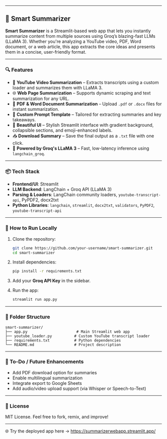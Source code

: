 
---

## 🦜 Smart Summarizer

**Smart Summarizer** is a Streamlit-based web app that lets you instantly summarize content from multiple sources using Groq’s blazing-fast LLMs (LLaMA 3). Whether you're analyzing a YouTube video, PDF, Word document, or a web article, this app extracts the core ideas and presents them in a concise, user-friendly format.

---

### 🔍 Features

* 🎥 **YouTube Video Summarization** – Extracts transcripts using a custom loader and summarizes them with LLaMA 3.
* 🌐 **Web Page Summarization** – Supports dynamic scraping and text summarization for any URL.
* 📄 **PDF & Word Document Summarization** – Upload `.pdf` or `.docx` files for instant summarization.
* 💬 **Custom Prompt Template** – Tailored for extracting summaries and key takeaways.
* 🎨 **Beautiful UI** – Stylish Streamlit interface with gradient background, collapsible sections, and emoji-enhanced labels.
* 📥 **Download Summary** – Save the final output as a `.txt` file with one click.
* 🚀 **Powered by Groq's LLaMA 3** – Fast, low-latency inference using `langchain_groq`.

---

### 📦 Tech Stack

* **Frontend/UI**: Streamlit
* **LLM Backend**: LangChain + Groq API (LLaMA 3)
* **Parsing & Loaders**: LangChain community loaders, `youtube-transcript-api`, PyPDF2, docx2txt
* **Python Libraries**: `langchain`, `streamlit`, `docx2txt`, `validators`, `PyPDF2`, `youtube-transcript-api`

---

### 🚀 How to Run Locally

1. Clone the repository:

   ```bash
   git clone https://github.com/your-username/smart-summarizer.git
   cd smart-summarizer
   ```

2. Install dependencies:

   ```bash
   pip install -r requirements.txt
   ```

3. Add your **Groq API Key** in the sidebar.

4. Run the app:

   ```bash
   streamlit run app.py
   ```

---

### 📂 Folder Structure

```
smart-summarizer/
├── app.py                      # Main Streamlit web app
├── youtube_loader.py          # Custom YouTube transcript loader
├── requirements.txt           # Python dependencies
└── README.md                  # Project description
```

---

### 📌 To-Do / Future Enhancements

* Add PDF download option for summaries
* Enable multilingual summarization
* Integrate export to Google Sheets
* Add audio/video upload support (via Whisper or Speech-to-Text)

---

### 📄 License

MIT License. Feel free to fork, remix, and improve!

---
🌐 Try the deployed app here → https://summarizerwebapp.streamlit.app/
